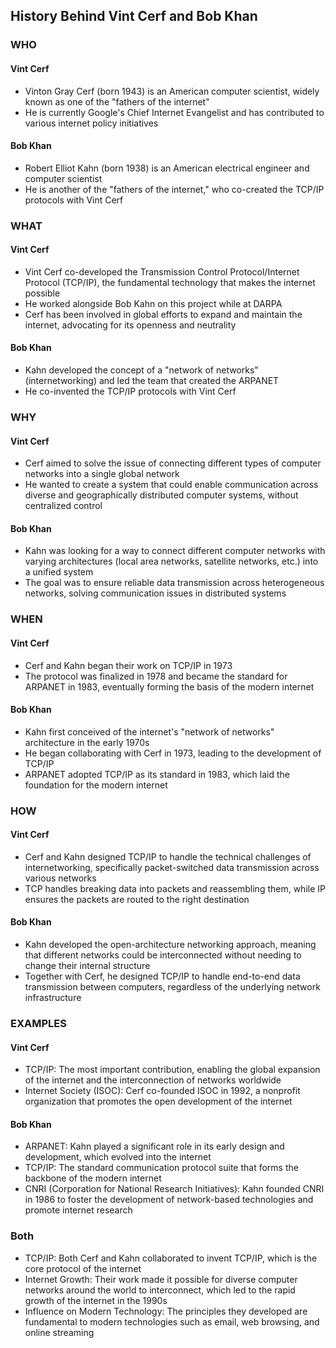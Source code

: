 ## History Behind Vint Cerf and Bob Khan
### WHO
#### Vint Cerf
* Vinton Gray Cerf (born 1943) is an American computer scientist, widely known as one of the "fathers of the internet"
* He is currently Google's Chief Internet Evangelist and has contributed to various internet policy initiatives
#### Bob Khan
* Robert Elliot Kahn (born 1938) is an American electrical engineer and computer scientist
* He is another of the "fathers of the internet," who co-created the TCP/IP protocols with Vint Cerf

### WHAT
#### Vint Cerf
* Vint Cerf co-developed the Transmission Control Protocol/Internet Protocol (TCP/IP), the fundamental technology that makes the internet possible
* He worked alongside Bob Kahn on this project while at DARPA
* Cerf has been involved in global efforts to expand and maintain the internet, advocating for its openness and neutrality
#### Bob Khan
* Kahn developed the concept of a "network of networks" (internetworking) and led the team that created the ARPANET
* He co-invented the TCP/IP protocols with Vint Cerf

### WHY
#### Vint Cerf
* Cerf aimed to solve the issue of connecting different types of computer networks into a single global network
* He wanted to create a system that could enable communication across diverse and geographically distributed computer systems, without centralized control
#### Bob Khan
* Kahn was looking for a way to connect different computer networks with varying architectures (local area networks, satellite networks, etc.) into a unified system
* The goal was to ensure reliable data transmission across heterogeneous networks, solving communication issues in distributed systems

### WHEN
#### Vint Cerf
* Cerf and Kahn began their work on TCP/IP in 1973
* The protocol was finalized in 1978 and became the standard for ARPANET in 1983, eventually forming the basis of the modern internet
#### Bob Khan
* Kahn first conceived of the internet's "network of networks" architecture in the early 1970s
* He began collaborating with Cerf in 1973, leading to the development of TCP/IP
* ARPANET adopted TCP/IP as its standard in 1983, which laid the foundation for the modern internet

### HOW
#### Vint Cerf
* Cerf and Kahn designed TCP/IP to handle the technical challenges of internetworking, specifically packet-switched data transmission across various networks
* TCP handles breaking data into packets and reassembling them, while IP ensures the packets are routed to the right destination
#### Bob Khan
* Kahn developed the open-architecture networking approach, meaning that different networks could be interconnected without needing to change their internal structure
* Together with Cerf, he designed TCP/IP to handle end-to-end data transmission between computers, regardless of the underlying network infrastructure

### EXAMPLES
#### Vint Cerf
* TCP/IP: The most important contribution, enabling the global expansion of the internet and the interconnection of networks worldwide
* Internet Society (ISOC): Cerf co-founded ISOC in 1992, a nonprofit organization that promotes the open development of the internet
#### Bob Khan
* ARPANET: Kahn played a significant role in its early design and development, which evolved into the internet
* TCP/IP: The standard communication protocol suite that forms the backbone of the modern internet
* CNRI (Corporation for National Research Initiatives): Kahn founded CNRI in 1986 to foster the development of network-based technologies and promote internet research
### Both
* TCP/IP: Both Cerf and Kahn collaborated to invent TCP/IP, which is the core protocol of the internet
* Internet Growth: Their work made it possible for diverse computer networks around the world to interconnect, which led to the rapid growth of the internet in the 1990s
* Influence on Modern Technology: The principles they developed are fundamental to modern technologies such as email, web browsing, and online streaming
